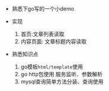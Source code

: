 - 熟悉下go写的一个小demo
- 实现 
    1.   首页:文章列表读取
    2.  内容页面: 文章标题内容读取
   
- 熟悉知识点
    1.  go模板`html/template`使用
    2.  go http包使用 服务监听、参数解析
    3. mysql查询简单方法分装、查询使用
    